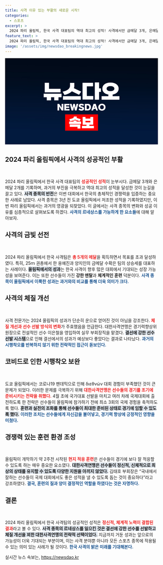 ```yaml
---
title: 사격 이유 있는 부활의 새로운 시작!
categories:
  - 스포츠
excerpt: >
  2024 파리 올림픽, 한국 사격 대표팀의 역대 최고의 성적! 사격에서만 금메달 3개, 은메달 2개를 따내며 기대 이상의 쾌거를 이뤄냈다. 체질 개선과 실전 경험이 빛난 결과, 사격의 르네상스를 맞이했다!
feature_text: >
  2024 파리 올림픽, 한국 사격 대표팀의 역대 최고의 성적! 사격에서만 금메달 3개, 은메달 2개를 따내며 기대 이상의 쾌거를 이뤄냈다. 체질 개선과 실전 경험이 빛난 결과, 사격의 르네상스를 맞이했다!
image: '/assets/img/newsdao_breakingnews.jpg'
---
```


<p><img src="/assets/img/newsdao_breakingnews.jpg" alt="ranknews 속보" /></p>

<h2 data-ke-size="size26">2024 파리 올림픽에서 사격의 성공적인 부활</h2>  

<p data-ke-size="size16">&nbsp;</p>  

<p>2024 파리 올림픽에서 한국 사격 대표팀의 <b><span style="color: #ee2323;">성공적인 성적</span></b>이 눈부시다. 금메달 3개와 은메달 2개를 기록하며, 과거의 부진을 극복하고 역대 최고의 성적을 달성한 것이 눈길을 끌고 있다. <b><span style="background-color: #21538527;">사격 종목의 반전</span></b>은 이번 대회에서 한국의 총체적인 경쟁력을 입증하는 중요한 사례로 남았다. 사격 종목은 3년 전 도쿄 올림픽에서 저조한 성적을 기록하였지만, 이번 파리 올림픽에서는 과거의 영광을 되찾았다. 이 글에서는 사격 종목의 변화와 성공 이유를 심층적으로 살펴보도록 하겠다. <b><span style="color: #1a5490;">사격의 르네상스를 가능하게 한 요소들</span></b>에 대해 알아보자.</p>

<h2 data-ke-size="size26">사격의 금빛 선전</h2>  

<p data-ke-size="size16">&nbsp;</p>  

<p>2024 파리 올림픽에서 한국 사격팀은 <b><span style="color: #ee2323;">총 5개의 메달</span></b>을 획득하면서 목표를 초과 달성하였다. 특히, 25ｍ 권총에서 한 옹예진과 양지인의 금메달 수확은 팀의 상승세를 대표하는 사례이다. <b><span style="background-color: #21538527;">올림픽에서의 성과</span></b>는 한국 사격이 향후 많은 대회에서 기대되는 성장 가능성을 보여준다. 이는 또한 선수들이 가진 <b>강한 멘탈</b>과 <b>체계적인 훈련</b> 덕분이다. <b><span style="color: #1a5490;">사격 종목이 올림픽에서 이룩한 성과는 과거와의 비교를 통해 더욱 의미가 크다.</span></b></p>

<h2 data-ke-size="size26">사격의 체질 개선</h2>  

<p data-ke-size="size16">&nbsp;</p>  

<p>사격 전문가는 2024 올림픽의 성과가 단순히 운으로 얻어진 것이 아님을 강조한다. <b><span style="color: #ee2323;">체질 개선과 선수 선발 방식의 변화</span></b>가 주효했음을 언급한다. 대한사격연맹은 경기력향상위원장으로 전설적인 선수 이은철을 영입하여 실무 부회장직을 맡겼다. <b><span style="background-color: #21538527;">결선에 강한 선수 선발 시스템</span></b>으로 인해 결선에서의 성과가 예상보다 좋았다는 결과로 나타났다. <b><span style="color: #1a5490;">과거의 시행착오를 반복하지 않기 위한 전략적인 접근이 돋보인다.</span></b></p>

<h2 data-ke-size="size26">코비드로 인한 시행착오 보완</h2>  

<p data-ke-size="size16">&nbsp;</p>  

<p>도쿄 올림픽에서는 코로나19 팬데믹으로 인해 διεθνών 대회 경험이 부족했던 것이 큰 문제가 되었다. 이러한 문제를 극복하기 위해 <b><span style="color: #ee2323;">대한사격연맹은 선수들의 경기를 조기에 준비시키는 전략을 취했다.</span></b> 4월 초에 국가대표 선발을 마치고 여러 차례 국제대회에 출전하도록 한 전략은 선수들이 올림픽에 참가하기 전에 최소 3회의 국제 경험을 축적하도록 했다. <b><span style="background-color: #21538527;">훈련과 실전의 조화를 통해 선수들이 최대한 준비된 상태로 경기에 임할 수 있도록 했다.</span></b> <b><span style="color: #1a5490;">이러한 조치는 선수들에게 자신감을 불어넣고, 경기력 향상에 긍정적인 영향을 미쳤다.</span></b></p>

<h2 data-ke-size="size26">경쟁력 있는 훈련 환경 조성</h2>  

<p data-ke-size="size16">&nbsp;</p>  

<p>올림픽이 개막하기 약 2주전 시작된 <b><span style="color: #ee2323;">현지 적응 훈련</span></b>은 선수들이 경기에 보다 잘 적응할 수 있도록 하는 매우 중요한 요소였다. <b><span style="background-color: #21538527;">대한사격연맹은 선수들이 정신적, 신체적으로 최상의 상태를 유지할 수 있도록 다양한 지원을 아끼지 않았다.</span></b> 김태호 부회장은 “국내에서 잘하는 선수들이 국제 대회에서도 좋은 성적을 낼 수 있도록 돕는 것이 중요하다”라고 강조하였다. <b><span style="color: #1a5490;">결국, 훈련의 질과 양이 결정적인 역할을 하였다는 것은 자명하다.</span></b></p>

<h2 data-ke-size="size26">결론</h2>  

<p data-ke-size="size16">&nbsp;</p>  

<p>2024 파리 올림픽에서 한국 사격팀의 성공적인 성적은 <b><span style="color: #ee2323;">정신적, 체계적 노력이 결합된 결과</span></b>라고 볼 수 있다. <b><span style="background-color: #21538527;">사격 종목의 르네상스를 일으킨 것은 결선에 강한 선수를 선발하고 체질 개선을 꾀한 대한사격연맹의 전략적 선택이었다.</span></b> 지금까지 거둔 성과는 앞으로의 가능성이 더욱 기대되는 부분이며, 이는 사격 분야뿐 아니라 모든 스포츠 종목에 적용될 수 있는 의미 있는 사례가 될 것이다. <b><span style="color: #1a5490;">한국 사격의 밝은 미래를 기대해본다.</span></b> </p>

<p data-ke-size="size16"></p>
실시간 뉴스 속보는, <a href="https://newsdao.kr" rel="dofollow">https://newsdao.kr</a>


